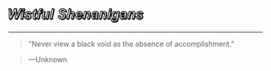 <img src="https://raw.githubusercontent.com/WistfulShenanigans/WistfulShenanigans/main/wistful-shenanigans.gif" alt="Wistful Shenanigans" style="width:270px;height:30px;">
<hr>
<blockquote>"Never view a black void as the absence of accomplishment."</blockquote>
<blockquote>—Unknown</blockquote>
